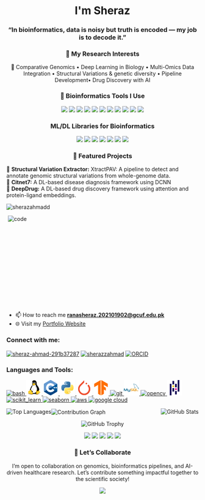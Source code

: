<h1 align="center">I'm Sheraz</h1>

<!-- Dev Quote -->
<h3 align="center">“In bioinformatics, data is noisy but truth is encoded — my job is to decode it.”</h3>
<h3 align="center">🔬 My Research Interests</h3>
<p align="center">
🧬 Comparative Genomics •  Deep Learning in Biology •  Multi-Omics Data Integration •  Structural Variations & genetic diversity •  Pipeline Development•  Drug Discovery with AI
</p>
<h3 align="center">🔬 Bioinformatics Tools I Use</h3>

<p align="center">
  <img src="https://img.shields.io/badge/BLAST-2C003E?style=for-the-badge&logoColor=white" />
  <img src="https://img.shields.io/badge/Biopython-3E065F?style=for-the-badge&logo=python&logoColor=white" />
  <img src="https://img.shields.io/badge/SAMtools-5A189A?style=for-the-badge&logoColor=white" />
  <img src="https://img.shields.io/badge/BWA-4B0082?style=for-the-badge&logoColor=white" />
  <img src="https://img.shields.io/badge/GATK-581C87?style=for-the-badge&logoColor=white" />
  <img src="https://img.shields.io/badge/Galaxy-6B21A8?style=for-the-badge&logoColor=white" />
  <img src="https://img.shields.io/badge/MUMmer4-7E22CE?style=for-the-badge&logoColor=white" />
  <img src="https://img.shields.io/badge/Bedtools-9333EA?style=for-the-badge&logoColor=white" />
  <img src="https://img.shields.io/badge/Bash-6C3483?style=for-the-badge&logo=gnu-bash&logoColor=white" />
  <img src="https://img.shields.io/badge/PyMOL-7C3AED?style=for-the-badge&logo=pymol&logoColor=white" />
  <img src="https://img.shields.io/badge/RDKit-5B2C6F?style=for-the-badge&logo=python&logoColor=white" />
</p>
<h3 align="center"> ML/DL Libraries for Bioinformatics</h3>
<p align="center">
  <img src="https://img.shields.io/badge/scikit--learn-5B2C6F?style=for-the-badge&logo=scikit-learn&logoColor=white" />
  <img src="https://img.shields.io/badge/TensorFlow-7E22CE?style=for-the-badge&logo=tensorflow&logoColor=white" />
  <img src="https://img.shields.io/badge/PyTorch-6A0DAD?style=for-the-badge&logo=pytorch&logoColor=white" />
  <img src="https://img.shields.io/badge/Optuna-4B0082?style=for-the-badge&logo=optuna&logoColor=white" />
  <img src="https://img.shields.io/badge/XGBoost-8B5CF6?style=for-the-badge&logo=xgboost&logoColor=white" />
  <img src="https://img.shields.io/badge/LightGBM-9333EA?style=for-the-badge&logo=lightgbm&logoColor=white" />
  <img src="https://img.shields.io/badge/AutoML-9D4EDD?style=for-the-badge&logo=mlflow&logoColor=white" />
</p>




<h3 align="center">🚀 Featured Projects</h3>
<p>
  🔹 <strong>Structural Variation Extractor:</strong> XtractPAV: A pipeline to detect and annotate genomic structural variations from whole-genome data.<br>
  🔹 <strong>Citnet7:</strong> A DL-based disease diagnosis framework using DCNN <br>
  🔹 <strong>DeepDrug:</strong> A DL-based drug discovery framework using attention and protein-ligand embeddings.<br>
</p>





<p align="left"> <img src="https://komarev.com/ghpvc/?username=sherazahmadd&label=Profile%20views&color=0e75b6&style=flat" alt="sherazahmadd" /> </p>
<img align="right" alt="code" height="250" width="500"src="https://media.licdn.com/dms/image/D4D12AQFl4MjYnkEYNg/article-cover_image-shrink_600_2000/0/1707512073268?e=2147483647&v=beta&t=gJYTY4AZfnT_b8FQ3Y3ZEPlAeGckqDlcx-w6vPrRgYY">

- 📫 How to reach me **ranasheraz.202101902@gcuf.edu.pk**
- 🌐 Visit my <a href="https://sherazahmadd.github.io/PortfolioWebsite/" target="_blank">Portfolio Website</a>

<h3 align="left">Connect with me:</h3>
<p align="left">
<a href="https://linkedin.com/in/sheraz-ahmad-291b37287" target="blank"><img align="center" src="https://raw.githubusercontent.com/rahuldkjain/github-profile-readme-generator/master/src/images/icons/Social/linked-in-alt.svg" alt="sheraz-ahmad-291b37287" height="30" width="40" /></a>
<a href="https://kaggle.com/sherazzahmad" target="blank"><img align="center" src="https://raw.githubusercontent.com/rahuldkjain/github-profile-readme-generator/master/src/images/icons/Social/kaggle.svg" alt="sherazzahmad" height="30" width="40" /></a>
<a href="https://orcid.org/0009-0006-9979-0904" target="_blank">
  <img align="center" src="https://upload.wikimedia.org/wikipedia/commons/0/06/ORCID_iD.svg" alt="ORCID" height="30" width="30" />
</a>

</p>

<h3 align="left">Languages and Tools:</h3>
<p align="left"> 
  <a href="https://www.gnu.org/software/bash/" target="_blank" rel="noreferrer"> 
    <img src="https://www.vectorlogo.zone/logos/gnu_bash/gnu_bash-icon.svg" alt="bash" width="40" height="40"/> 
  </a> 
  <a href="https://www.linux.org/" target="_blank" rel="noreferrer"> 
    <img src="https://raw.githubusercontent.com/devicons/devicon/master/icons/linux/linux-original.svg" alt="linux" width="40" height="40"/> 
  </a>
  <a href="https://www.w3schools.com/cpp/" target="_blank" rel="noreferrer"> 
    <img src="https://raw.githubusercontent.com/devicons/devicon/master/icons/cplusplus/cplusplus-original.svg" alt="cplusplus" width="40" height="40"/> 
  </a> 
  <a href="https://www.python.org" target="_blank" rel="noreferrer"> 
    <img src="https://raw.githubusercontent.com/devicons/devicon/master/icons/python/python-original.svg" alt="python" width="40" height="40"/> 
  </a> 
  <a href="https://pytorch.org/" target="_blank" rel="noreferrer"> 
    <img src="https://raw.githubusercontent.com/devicons/devicon/master/icons/pytorch/pytorch-original.svg" alt="pytorch" width="40" height="40"/> 
  </a>
  <a href="https://www.tensorflow.org/" target="_blank" rel="noreferrer"> 
    <img src="https://raw.githubusercontent.com/devicons/devicon/master/icons/tensorflow/tensorflow-original.svg" alt="tensorflow" width="40" height="40"/> 
  </a>
  <a href="https://git-scm.com/" target="_blank" rel="noreferrer"> 
    <img src="https://www.vectorlogo.zone/logos/git-scm/git-scm-icon.svg" alt="git" width="40" height="40"/> 
  </a> 

  <a href="https://www.mysql.com/" target="_blank" rel="noreferrer"> 
    <img src="https://raw.githubusercontent.com/devicons/devicon/master/icons/mysql/mysql-original-wordmark.svg" alt="mysql" width="40" height="40"/> 
  </a> 
  <a href="https://opencv.org/" target="_blank" rel="noreferrer"> 
    <img src="https://www.vectorlogo.zone/logos/opencv/opencv-icon.svg" alt="opencv" width="40" height="40"/> 
  </a> 
  <a href="https://pandas.pydata.org/" target="_blank" rel="noreferrer"> 
    <img src="https://raw.githubusercontent.com/devicons/devicon/2ae2a900d2f041da66e950e4d48052658d850630/icons/pandas/pandas-original.svg" alt="pandas" width="40" height="40"/> 
  </a> 
  <a href="https://scikit-learn.org/" target="_blank" rel="noreferrer"> 
    <img src="https://upload.wikimedia.org/wikipedia/commons/0/05/Scikit_learn_logo_small.svg" alt="scikit_learn" width="40" height="40"/> 
  </a> 
  <a href="https://seaborn.pydata.org/" target="_blank" rel="noreferrer"> 
    <img src="https://seaborn.pydata.org/_images/logo-mark-lightbg.svg" alt="seaborn" width="40" height="40"/> 
  </a> 

  <!-- AWS -->
  <a href="https://aws.amazon.com/" target="_blank" rel="noreferrer">
    <img src="https://www.vectorlogo.zone/logos/amazon_aws/amazon_aws-icon.svg" alt="aws" width="40" height="40"/>
  </a>

  <!-- Google Cloud -->
  <a href="https://cloud.google.com/" target="_blank" rel="noreferrer">
    <img src="https://www.vectorlogo.zone/logos/google_cloud/google_cloud-icon.svg" alt="google cloud" width="40" height="40"/>
  </a>
</p>

<!-- Top Languages -->
<p>
  <img align="left" src="https://github-readme-stats.vercel.app/api/top-langs?username=sherazahmadd&theme=midnight-purple&hide_border=true&show_icons=true&locale=en&layout=compact" alt="Top Languages" />
</p>

<!-- GitHub Stats -->
<p>
  <img align="right" src="https://github-readme-stats.vercel.app/api?username=sherazahmadd&theme=midnight-purple&hide_border=true&show_icons=true&locale=en" alt="GitHub Stats" />
</p>


<!-- Contribution Graph -->
<p>
  <img align="center" src="https://github-readme-activity-graph.vercel.app/graph?username=sherazahmadd&theme=dracula&hide_border=true" alt="Contribution Graph"/>
</p>
<p align="center">
  <img src="https://github-profile-trophy.vercel.app/?username=sherazahmadd&theme=dracula&no-frame=true&margin-w=10" alt="GitHub Trophy" />
</p>

<!-- Skill Badges -->
<p align="center">
  <img src="https://img.shields.io/badge/Machine%20Learning-6A0DAD?style=for-the-badge&logo=TensorFlow&logoColor=white"/>
  <img src="https://img.shields.io/badge/Deep%20Learning-8A2BE2?style=for-the-badge&logo=pytorch&logoColor=white"/>
  <img src="https://img.shields.io/badge/Bioinformatics-7B68EE?style=for-the-badge&logo=dna&logoColor=white"/>
  <img src="https://img.shields.io/badge/Python-6C3483?style=for-the-badge&logo=python&logoColor=white"/>
  <img src="https://img.shields.io/badge/Linux-4B0082?style=for-the-badge&logo=linux&logoColor=white"/>
</p>

<h3 align="center">🤝 Let’s Collaborate</h3>
<p align="center">I’m open to collaboration on genomics, bioinformatics pipelines, and AI-driven healthcare research. Let’s contribute something impactful together to the scientific society!</p>

<!-- Dynamic quote badge -->
<p align="center">
  <img src="https://readme-typing-svg.herokuapp.com/?lines=Turning+data+into+discovery...;Learning+AI+for+biology.;Bioinformatics+is+my+superpower!&center=true&width=500&height=45">
</p> 





